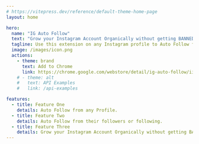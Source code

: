 ```yaml
---
# https://vitepress.dev/reference/default-theme-home-page
layout: home

hero:
  name: "IG Auto Follow"
  text: "Grow your Instagram Account Organically without getting BANNED!  "
  tagline: Use this extension on any Instagram profile to Auto Follow from their followers or following.
  image: /images/icon.png
  actions:
    - theme: brand
      text: Add to Chrome
      link: https://chrome.google.com/webstore/detail/ig-auto-follow/iiaohnpoogjkomcdkhdfljgpglejpaad?hl=zh-CN&authuser=0
    # - theme: alt
    #   text: API Examples
    #   link: /api-examples

features:
  - title: Feature One
    details: Auto Follow from any Profile.
  - title: Feature Two
    details: Auto Follow from their followers or following.
  - title: Feature Three
    details: Grow your Instagram Account Organically without getting BANNED! 
---
```


<script setup>
    import Pricing from './Pricing.vue'
</script>

<Pricing />